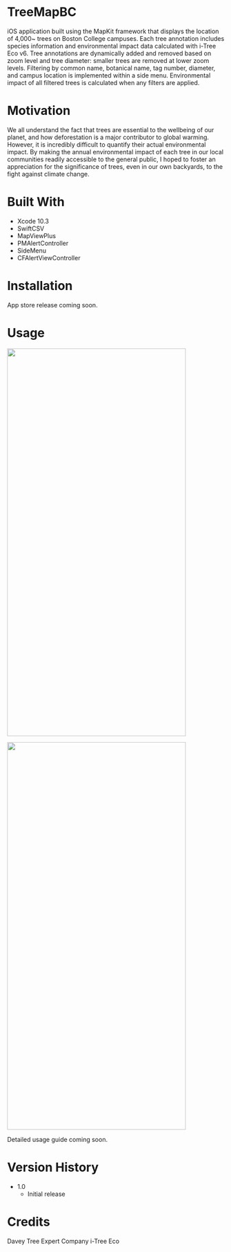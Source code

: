 # TreeMapBC
iOS application built using the MapKit framework that displays the location of 4,000~ trees on Boston College campuses. Each tree annotation includes species information and environmental impact data calculated with i-Tree Eco v6. Tree annotations are dynamically added and removed based on zoom level and tree diameter: smaller trees are removed at lower zoom levels. Filtering by common name, botanical name, tag number, diameter, and campus location is implemented within a side menu. Environmental impact of all filtered trees is calculated when any filters are applied.

# Motivation
We all understand the fact that trees are essential to the wellbeing of our planet, and how deforestation is a major contributor to global warming. However, it is incredibly difficult to quantify their actual environmental impact. By making the annual environmental impact of each tree in our local communities readily accessible to the general public, I hoped to foster an appreciation for the significance of trees, even in our own backyards, to the fight against climate change.

# Built With
 - Xcode 10.3
 - SwiftCSV
 - MapViewPlus
 - PMAlertController
 - SideMenu
 - CFAlertViewController

# Installation
App store release coming soon.

# Usage

<p align="left">
  <a href="url"><img src="https://i.imgur.com/mvxgh1b.jpg" height="896" width="414" ></a>
</p>
<p align="left">
  <a href="url"><img src="https://i.imgur.com/AY2rPxM.jpg" height="896" width="414" ></a>
</p>

Detailed usage guide coming soon.

# Version History
 - 1.0
	 - Initial release

# Credits
Davey Tree Expert Company
i-Tree Eco
